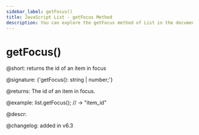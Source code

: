 ```yaml
---
sidebar_label: getFocus()
title: JavaScript List - getFocus Method 
description: You can explore the getFocus method of List in the documentation of the DHTMLX JavaScript UI library. Browse developer guides and API reference, try out code examples and live demos, and download a free 30-day evaluation version of DHTMLX Suite 7.
---
```


# getFocus()

@short: returns the id of an item in focus

@signature: {'getFocus(): string | number;'}

@returns:
The id of an item in focus.

@example:
list.getFocus(); // -> "item_id"

@descr:

@changelog:
added in v6.3

[comment]: # (@related: list/work_with_list.md#setting-focus-on-item)
